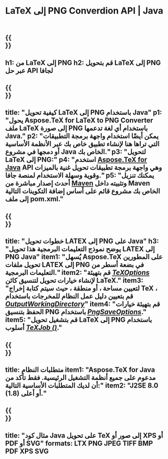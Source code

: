 ﻿---
translation: true
template: /_templates/_conversion-child-java.md
title: LaTeX إلى PNG Converdion API | Java
description: LaTeX إلى وظائف تحويل PNG. ادمج مكتبة Java المحلية هذه في مشروعك أو استخدم التطبيقات عبر الأنظمة الأساسية لتحويل LaTeX إلى PNG.
keywords: اللاتكس إلى بابوا نيو غينيا api java ، latex2png دمج
url: /java/conversion/latex-to-png/
family: tex
platformtag: java
feature: conversion
informat: LATEX
outformat: PNG
otherformats: BMP TIFF JPEG PDF
---

{{<section banner>}}
---
h1: من LaTeX إلى PNG
h2: قم بتحويل LaTeX إلى PNG عبر حل API لجافا
---

{{<section overview>}}
---
title: "كيفية تحويل LaTeX إلى PNG باستخدام Java"
p1: "يحول Aspose.TeX for LaTeX to PNG Converter ملف LaTeX إلى صورة PNG باستخدام أي لغة تدعمها Java."
p2: "يمكن أيضًا استخدام واجهة برمجة التطبيقات التي تراها هنا لإنشاء تطبيق خاص بك عبر الأنظمة الأساسية أو دمجها في مشروع Java الخاص بك."
p3: "لتحويل LaTeX إلى PNG:"
p4: "استخدم [Aspose.TeX for Java](https://products.aspose.com/tex/java) API وهي واجهة برمجة تطبيقات تحويل غنية بالميزات وقوية وسهلة الاستخدام لمنصة جافا."
p5: "يمكنك تنزيل أحدث إصدار مباشرة من [Maven](https://repository.aspose.com/webapp/#/artifacts/browse/tree/General/repo/com/aspose/aspose-tex) وتثبيته داخل Maven الخاص بك مشروع قائم على أساس إضافة التكوينات التالية إلى ملف pom.xml."
---

{{<section feature1>}}
---
title: "خطوات تحويل LATEX إلى PNG على Java"
h3: "يوضح نموذج التعليمات البرمجية هذا تحويل LATEX إلى PNG Java"
item1: "يُسهل Aspose.TeX على المطورين تحويل ملفات LATEX إلى PNG في بضعة أسطر من التعليمات البرمجية."
item2: "قم بتهيئة [*TeXOptions*](https://reference.aspose.com/tex/java/com.aspose.tex/TeXOptions) لإنشاء خيارات تحويل لتنسيق كائن LaTeX."
item3: "لتعيين مساحة ، أو منطقة ، حيث سيتم كتابة إخراج TeX ، قم بتعيين دليل عمل النظام للمخرجات باستخدام [*OutputWorkingDirectory*](https://reference.aspose.com/tex/java/com.aspose.tex/TeXOptions#getOutputWorkingDirectory--)"
item4: "قم بتهيئة خيارات الحفظ بتنسيق PNG باستخدام [*PngSaveOptions*](https://reference.aspose.com/tex/java/com.aspose.tex.rendering/PngSaveOptions)."
item5: "قم بتشغيل تحويل LaTeX إلى PNG باستخدام أسلوب [*TeXJob ()*](https://reference.aspose.com/tex/java/com.aspose.tex/TeXJob)."
---

{{<section feature2>}}
---
title: متطلبات النظام
item1: "Aspose.TeX for Java مدعوم على جميع أنظمة التشغيل الرئيسية. فقط تأكد من أن لديك المتطلبات الأساسية التالية:"
item2: "J2SE 8.0 (1.8) أو أعلى."
---

{{<section widget>}}
---
title: "مثال كود Java على تحويل TeX إلى صور أو XPS أو PDF أو SVG"
formats: LTX PNG JPEG TIFF BMP PDF XPS SVG
---